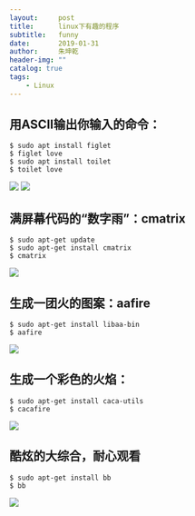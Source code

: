 ```yaml
---
layout:     post
title:      linux下有趣的程序
subtitle:   funny
date:       2019-01-31
author:     朱坤乾
header-img: ""
catalog: true
tags:
    - Linux
---
```


## 用ASCII输出你输入的命令：    
```
$ sudo apt install figlet
$ figlet love
$ sudo apt install toilet 
$ toilet love
```
![](https://i.imgur.com/Pu02UCM.png)
![](https://i.imgur.com/7czsQ2V.png)

## 满屏幕代码的“数字雨”：cmatrix
```
$ sudo apt-get update
$ sudo apt-get install cmatrix
$ cmatrix
```
![](https://i.imgur.com/ZDMELRp.png)

## 生成一团火的图案：aafire
```
$ sudo apt-get install libaa-bin
$ aafire
```
![](https://i.imgur.com/qzp9Q47.png)

## 生成一个彩色的火焰：
```
$ sudo apt-get install caca-utils
$ cacafire
``` 
![](https://i.imgur.com/ZqaO25q.png)

## 酷炫的大综合，耐心观看
```
$ sudo apt-get install bb
$ bb
```
![](https://i.imgur.com/YZ3RXob.png)